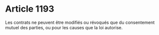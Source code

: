 # Article 1193

Les contrats ne peuvent être modifiés ou révoqués que du consentement mutuel des parties, ou pour les causes que la loi autorise.